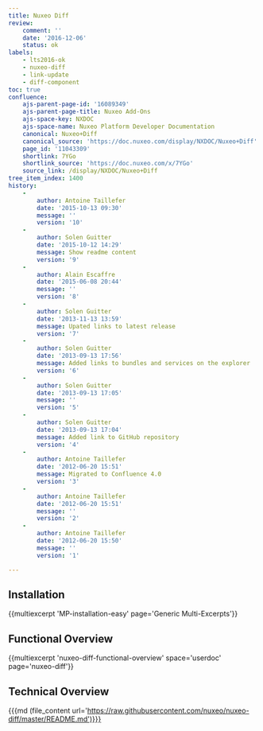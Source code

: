 ```yaml
---
title: Nuxeo Diff
review:
    comment: ''
    date: '2016-12-06'
    status: ok
labels:
    - lts2016-ok
    - nuxeo-diff
    - link-update
    - diff-component
toc: true
confluence:
    ajs-parent-page-id: '16089349'
    ajs-parent-page-title: Nuxeo Add-Ons
    ajs-space-key: NXDOC
    ajs-space-name: Nuxeo Platform Developer Documentation
    canonical: Nuxeo+Diff
    canonical_source: 'https://doc.nuxeo.com/display/NXDOC/Nuxeo+Diff'
    page_id: '11043309'
    shortlink: 7YGo
    shortlink_source: 'https://doc.nuxeo.com/x/7YGo'
    source_link: /display/NXDOC/Nuxeo+Diff
tree_item_index: 1400
history:
    -
        author: Antoine Taillefer
        date: '2015-10-13 09:30'
        message: ''
        version: '10'
    -
        author: Solen Guitter
        date: '2015-10-12 14:29'
        message: Show readme content
        version: '9'
    -
        author: Alain Escaffre
        date: '2015-06-08 20:44'
        message: ''
        version: '8'
    -
        author: Solen Guitter
        date: '2013-11-13 13:59'
        message: Upated links to latest release
        version: '7'
    -
        author: Solen Guitter
        date: '2013-09-13 17:56'
        message: Added links to bundles and services on the explorer
        version: '6'
    -
        author: Solen Guitter
        date: '2013-09-13 17:05'
        message: ''
        version: '5'
    -
        author: Solen Guitter
        date: '2013-09-13 17:04'
        message: Added link to GitHub repository
        version: '4'
    -
        author: Antoine Taillefer
        date: '2012-06-20 15:51'
        message: Migrated to Confluence 4.0
        version: '3'
    -
        author: Antoine Taillefer
        date: '2012-06-20 15:51'
        message: ''
        version: '2'
    -
        author: Antoine Taillefer
        date: '2012-06-20 15:50'
        message: ''
        version: '1'

---
```

## Installation

{{multiexcerpt 'MP-installation-easy' page='Generic Multi-Excerpts'}}

## Functional Overview

{{multiexcerpt 'nuxeo-diff-functional-overview' space='userdoc' page='nuxeo-diff'}}

## Technical Overview

{{{md (file_content url='https://raw.githubusercontent.com/nuxeo/nuxeo-diff/master/README.md')}}}

